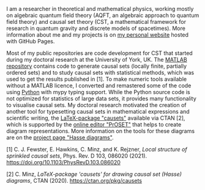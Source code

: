 I am a researcher in theoretical and mathematical physics, working mostly on algebraic quantum field theory (AQFT, an algebraic approach to quantum field theory) and causal set theory (CST, a mathematical framework for research in quantum gravity and discrete models of spacetimes).
More information about me and my projects is on [my personal website](https://c-minz.github.io) hosted with GitHub Pages.

Most of my public repositories are code development for CST that started during my doctoral research at the University of York, UK. 
The [MATLAB repository](https://github.com/c-minz/MATLAB-causets) contains code to generate causal sets (locally finite, partially ordered sets) and to study causal sets with statistical methods, which was used to get the results published in [1]. 
To make numeric tools available without a MATLAB licence, I converted and remastered some of the code using [Python](https://github.com/c-minz/Python-causets) with mypy typing support. 
While the Python source code is not optimized for statistics of large data sets, it provides many functionality to visualise causal sets. 
My doctoral research motivated the creation of another tool for typesetting causal sets in mathematical expressions and scientific writing, the [LaTeX-package "causets"](https://github.com/c-minz/LaTeX-causets) available via CTAN [2], which is supported by the [online editor "PrOSET"](https://c-minz.github.io/assets/html/proset-editor.html) that helps to create diagram representations. 
More information on the tools for these diagrams are on the [project page "Hasse diagrams"](https://c-minz.github.io/projects/poset_diagrams). 

[1] C. J. Fewster, E. Hawkins, C. Minz, and K. Rejzner, _Local structure of sprinkled causal sets_, Phys. Rev. D 103, 086020 (2021). https://doi.org/10.1103/PhysRevD.103.086020

[2] C. Minz, _LaTeX-package 'causets' for drawing causal set (Hasse) diagrams_, CTAN (2020). https://ctan.org/pkg/causets
